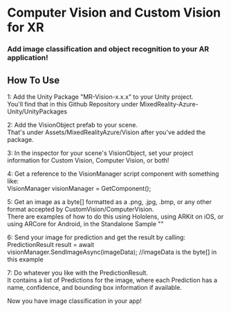 <h1>Computer Vision and Custom Vision for XR</h1>
<h3>Add image classification and object recognition to your AR application!</h3>

<h2>How To Use</h2>
1: Add the Unity Package "MR-Vision-x.x.x" to your Unity project.
  </br> You'll find that in this Github Repository under MixedReality-Azure-Unity/UnityPackages

2: Add the VisionObject prefab to your scene.
   </br>That's under Assets/MixedRealityAzure/Vision after you've added the package.

3: In the inspector for your scene's VisionObject, set your project information for Custom Vision, Computer Vision, or both!

4: Get a reference to the VisionManager script component with something like:
    </br>VisionManager visionManager = GetComponent<VisionManager>();

5: Get an image as a byte[] formatted as a .png, .jpg, .bmp, or any other format accepted by CustomVision/ComputerVision.
    </br> There are examples of how to do this using Hololens, using ARKit on iOS, or using ARCore for Android, in the Standalone Sample ""

6: Send your image for prediction and get the result by calling:
    </br>PredictionResult result = await visionManager.SendImageAsync(imageData); //imageData is the byte[] in this example

7: Do whatever you like with the PredictionResult.
    </br>It contains a list of Predictions for the image, where each Prediction has a name, confidence, and bounding box information if available.

Now you have image classification in your app!